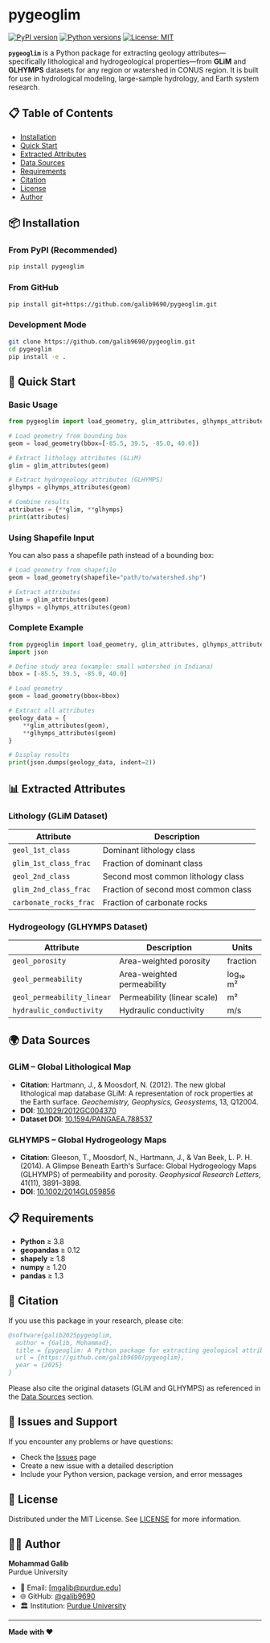 # pygeoglim

[![PyPI version](https://badge.fury.io/py/pygeoglim.svg)](https://badge.fury.io/py/pygeoglim)
[![Python versions](https://img.shields.io/pypi/pyversions/pygeoglim.svg)](https://pypi.org/project/pygeoglim/)
[![License: MIT](https://img.shields.io/badge/License-MIT-yellow.svg)](https://opensource.org/licenses/MIT)

**`pygeoglim`** is a Python package for extracting geology attributes—specifically lithological and hydrogeological properties—from **GLiM** and **GLHYMPS** datasets for any region or watershed in CONUS region. It is built for use in hydrological modeling, large-sample hydrology, and Earth system research.

## 📋 Table of Contents

- [Installation](#-installation)
- [Quick Start](#-quick-start)
- [Extracted Attributes](#-extracted-attributes)
- [Data Sources](#-data-sources)
- [Requirements](#-requirements)
- [Citation](#-citation)
- [License](#-license)
- [Author](#-author)

## 📦 Installation

### From PyPI (Recommended)
```bash
pip install pygeoglim
```

### From GitHub
```bash
pip install git+https://github.com/galib9690/pygeoglim.git
```

### Development Mode
```bash
git clone https://github.com/galib9690/pygeoglim.git
cd pygeoglim
pip install -e .
```

## 🚀 Quick Start

### Basic Usage

```python
from pygeoglim import load_geometry, glim_attributes, glhymps_attributes

# Load geometry from bounding box
geom = load_geometry(bbox=[-85.5, 39.5, -85.0, 40.0])

# Extract lithology attributes (GLiM)
glim = glim_attributes(geom)

# Extract hydrogeology attributes (GLHYMPS)
glhymps = glhymps_attributes(geom)

# Combine results
attributes = {**glim, **glhymps}
print(attributes)
```

### Using Shapefile Input

You can also pass a shapefile path instead of a bounding box:

```python
# Load geometry from shapefile
geom = load_geometry(shapefile="path/to/watershed.shp")

# Extract attributes
glim = glim_attributes(geom)
glhymps = glhymps_attributes(geom)
```

### Complete Example

```python
from pygeoglim import load_geometry, glim_attributes, glhymps_attributes
import json

# Define study area (example: small watershed in Indiana)
bbox = [-85.5, 39.5, -85.0, 40.0]

# Load geometry
geom = load_geometry(bbox=bbox)

# Extract all attributes
geology_data = {
    **glim_attributes(geom),
    **glhymps_attributes(geom)
}

# Display results
print(json.dumps(geology_data, indent=2))
```

## 📊 Extracted Attributes

### Lithology (GLiM Dataset)
| Attribute | Description |
|-----------|-------------|
| `geol_1st_class` | Dominant lithology class |
| `glim_1st_class_frac` | Fraction of dominant class |
| `geol_2nd_class` | Second most common lithology class |
| `glim_2nd_class_frac` | Fraction of second most common class |
| `carbonate_rocks_frac` | Fraction of carbonate rocks |

### Hydrogeology (GLHYMPS Dataset)
| Attribute | Description | Units |
|-----------|-------------|-------|
| `geol_porosity` | Area-weighted porosity | fraction |
| `geol_permeability` | Area-weighted permeability | log₁₀ m² |
| `geol_permeability_linear` | Permeability (linear scale) | m² |
| `hydraulic_conductivity` | Hydraulic conductivity | m/s |

## 🌍 Data Sources

### GLiM – Global Lithological Map
- **Citation**: Hartmann, J., & Moosdorf, N. (2012). The new global lithological map database GLiM: A representation of rock properties at the Earth surface. *Geochemistry, Geophysics, Geosystems*, 13, Q12004.
- **DOI**: [10.1029/2012GC004370](https://doi.org/10.1029/2012GC004370)
- **Dataset DOI**: [10.1594/PANGAEA.788537](https://doi.org/10.1594/PANGAEA.788537)

### GLHYMPS – Global Hydrogeology Maps
- **Citation**: Gleeson, T., Moosdorf, N., Hartmann, J., & Van Beek, L. P. H. (2014). A Glimpse Beneath Earth's Surface: Global Hydrogeology Maps (GLHYMPS) of permeability and porosity. *Geophysical Research Letters*, 41(11), 3891–3898.
- **DOI**: [10.1002/2014GL059856](https://doi.org/10.1002/2014GL059856)

## 📋 Requirements

- **Python** ≥ 3.8
- **geopandas** ≥ 0.12
- **shapely** ≥ 1.8
- **numpy** ≥ 1.20
- **pandas** ≥ 1.3

## 📖 Citation

If you use this package in your research, please cite:

```bibtex
@software{galib2025pygeoglim,
  author = {Galib, Mohammad},
  title = {pygeoglim: A Python package for extracting geological attributes from GLiM and GLHYMPS datasets},
  url = {https://github.com/galib9690/pygeoglim},
  year = {2025}
}
```

Please also cite the original datasets (GLiM and GLHYMPS) as referenced in the [Data Sources](#-data-sources) section.

## 🐛 Issues and Support

If you encounter any problems or have questions:
- Check the [Issues](https://github.com/galib9690/pygeoglim/issues) page
- Create a new issue with a detailed description
- Include your Python version, package version, and error messages

## 🤝 License

Distributed under the MIT License. See [LICENSE](LICENSE) for more information.

## 👨‍💻 Author

**Mohammad Galib**  
Purdue University  

- 📧 Email: [mgalib@purdue.edu]
- 🌐 GitHub: [@galib9690](https://github.com/galib9690)
- 🏛️ Institution: [Purdue University](https://www.purdue.edu/)

---

**Made with ❤️**
